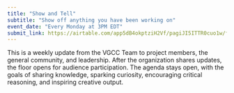 ```yaml
---
title: "Show and Tell"
subtitle: "Show off anything you have been working on"
event_date: "Every Monday at 3PM EDT"
submit_link: https://airtable.com/app5dB4okptziH2Vf/pagiJI5ITTR0cuo1w/form?prefill_Category=Show+and+Tell
---
```


This is a weekly update from the VGCC Team to project members, the general community, and leadership. After the organization shares updates, the floor opens for audience participation. The agenda stays open, with the goals of sharing knowledge, sparking curiosity, encouraging critical reasoning, and inspiring creative output. 